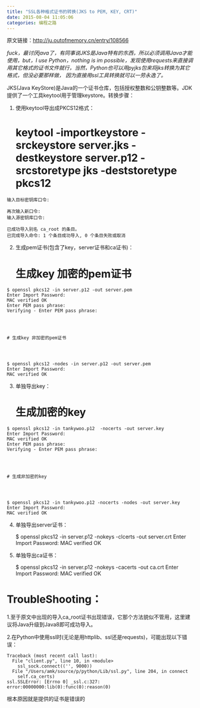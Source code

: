 ```yaml
---
title: "SSL各种格式证书的转换(JKS to PEM, KEY, CRT)"
date: 2015-08-04 11:05:06
categories: 编程之路
---
```

原文链接：<http://ju.outofmemory.cn/entry/108566>

_fuck，最讨厌java了，有同事说JKS是Java特有的东西，所以必须调用Java才能使用，but，I use Python，nothing is im
possible，发现使用requests来直接调用其它格式的证书文件就行，当然，Python也可以用pyjks包来将jks转换为其它格式，但没必要那样做，
因为直接用ssl工具转换就可以一劳永逸了。_

JKS(Java
KeyStore)是Java的一个证书仓库，包括授权整数和公钥整数等。JDK提供了一个工具keytool用于管理keystore。转换步骤：

  1. 使用keytool导出成PKCS12格式：

        # keytool -importkeystore -srckeystore server.jks -destkeystore server.p12 -srcstoretype jks -deststoretype pkcs12
    输入目标密钥库口令:  

    再次输入新口令:
    输入源密钥库口令:  

    已成功导入别名 ca_root 的条目。
    已完成导入命令: 1 个条目成功导入, 0 个条目失败或取消

  2. 生成pem证书(包含了key，server证书和ca证书)：

        # 生成key 加密的pem证书
    $ openssl pkcs12 -in server.p12 -out server.pem
    Enter Import Password:
    MAC verified OK
    Enter PEM pass phrase:
    Verifying - Enter PEM pass phrase:




    # 生成key 非加密的pem证书




    $ openssl pkcs12 -nodes -in server.p12 -out server.pem
    Enter Import Password:
    MAC verified OK

  3. 单独导出key：

        # 生成加密的key
    $ openssl pkcs12 -in tankywoo.p12  -nocerts -out server.key
    Enter Import Password:
    MAC verified OK
    Enter PEM pass phrase:
    Verifying - Enter PEM pass phrase:




    # 生成非加密的key




    $ openssl pkcs12 -in tankywoo.p12 -nocerts -nodes -out server.key
    Enter Import Password:
    MAC verified OK

  4. 单独导出server证书：

        $ openssl pkcs12 -in server.p12  -nokeys -clcerts -out server.crt
    Enter Import Password:
    MAC verified OK

  5. 单独导出ca证书：

        $ openssl pkcs12 -in server.p12  -nokeys -cacerts -out ca.crt
    Enter Import Password:
    MAC verified OK

# TroubleShooting：

1.至于原文中出现的导入ca_root证书出现错误，它那个方法貌似不管用，这里建议将Java升级到Java8即可成功导入。

2.在Python中使用ssl时(无论是用httplib、ssl还是requests)，可能出现以下错误：



    Traceback (most recent call last):
      File "client.py", line 10, in <module>
        ssl_sock.connect(('', 9000))
      File "/Users/amk/source/p/python/Lib/ssl.py", line 204, in connect
        self.ca_certs)
    ssl.SSLError: [Errno 0] _ssl.c:327: error:00000000:lib(0):func(0):reason(0)

根本原因就是提供的证书是错误的
